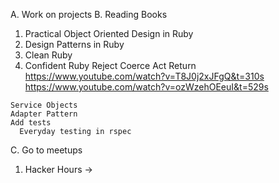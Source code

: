 A. Work on projects
B. Reading Books
  1. Practical Object Oriented Design in Ruby
  2. Design Patterns in Ruby
  3. Clean Ruby
  4. Confident Ruby
    Reject
    Coerce
    Act
    Return
    https://www.youtube.com/watch?v=T8J0j2xJFgQ&t=310s
    https://www.youtube.com/watch?v=ozWzehOEeuI&t=529s

    Service Objects
    Adapter Pattern
    Add tests
      Everyday testing in rspec

C. Go to meetups
  1. Hacker Hours ->
